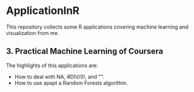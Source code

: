 # ApplicationInR
This repository collects some R applications covering machine learning and visualization from me.

## 3. Practical Machine Learning of Coursera

The highlights of this applications are:

* How to deal with NA, #DIV/0!, and "".
* How to use apapt a Random Forests algorithm.